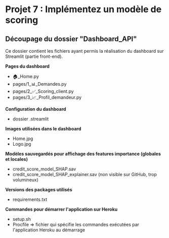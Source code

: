 # Projet 7 : Implémentez un modèle de scoring

## Découpage du dossier "Dashboard_API"

Ce dossier contient les fichiers ayant permis la réalisation du dashboard sur Streamlit (partie front-end).

**Pages du dashboard**
- 🏠_Home.py
- pages/1_📊_Demandes.py
- pages/2_✅_Scoring_client.py
- pages/3_📈_Profil_demandeur.py

**Configuration du dashboard**
- dossier .streamlit

**Images utilisées dans le dashboard**
- Home.jpg
- Logo.jpg

**Modèles sauvegardés pour affichage des features importance (globales et locales)**
- credit_score_model_SHAP.sav
- credit_score_model_SHAP_explainer.sav (non visible sur GitHub, trop volumineux)

**Versions des packages utilisés**
- requirements.txt

**Commandes pour démarrer l'application sur Heroku**
- setup.sh
- Procfile => fichier qui spécifie les commandes exécutées par l'application Heroku au démarrage
